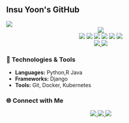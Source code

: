 ## Insu Yoon's GitHub
<img src="https://capsule-render.vercel.app/api?type=waving&color=0:5D5D81,100:8F8FA8&height=150&section=header" />

<div align="center">
	<a href="https://github.com/yooninsu/github-readme-stats">
		<img src="https://github-readme-stats.vercel.app/api/top-langs/?username=yooninsu&layout=compact&theme=radical" />
	</a>
</div>

<div align="center">
	<img src="https://img.shields.io/badge/Java-007396?style=for-the-badge&logo=Java&logoColor=white" />
	<img src="https://img.shields.io/badge/Python-3776AB?style=for-the-badge&logo=Python&logoColor=white" />
	<img src="https://img.shields.io/badge/Django-092E20?style=for-the-badge&logo=Django&logoColor=white" />
 	<img src="https://img.shields.io/badge/Git-F05032?style=flat&logo=Git&logoColor=white" />
    	<img src="https://img.shields.io/badge/Docker-2496ED?style=flat&logo=Docker&logoColor=white" />
   	<img src="https://img.shields.io/badge/Kubernetes-326CE5?style=flat&logo=Kubernetes&logoColor=white" /></div>

<div align="center">
	<a href="https://github.com/yooninsu/github-readme-stats">
		<img src="https://github-readme-stats.vercel.app/api?username=yooninsu&show_icons=true&theme=radical" />
	</a>
	<a href="https://github.com/yooninsu/github-readme-activity-graph">
		<img src="https://activity-graph.herokuapp.com/graph?username=yooninsu&theme=radical" />
	</a>
</div>

### 🔧 Technologies & Tools
- **Languages:** Python,R Java
- **Frameworks:** Django
- **Tools:** Git, Docker, Kubernetes


### 🌐 Connect with Me
<div align="center"> <a href="https://www.linkedin.com/in/yooninsu"> <img src="https://img.shields.io/badge/LinkedIn-0077B5?style=for-the-badge&logo=LinkedIn&logoColor=white" /> </a> <a href="https://twitter.com/yooninsu"> <img src="https://img.shields.io/badge/Twitter-1DA1F2?style=for-the-badge&logo=Twitter&logoColor=white" /> </a> <a href="https://velog.io/@yooninsu/posts"> <img src="https://img.shields.io/badge/Velog-20C997?style=for-the-badge&logo=Velog&logoColor=white" /> </a> </div>
<!--
**yooninsu/yooninsu** is a ✨ _special_ ✨ repository because its `README.md` (this file) appears on your GitHub profile.

Here are some ideas to get you started:

- 🔭 I’m currently working on ...
- 🌱 I’m currently learning ...
- 👯 I’m looking to collaborate on ...
- 🤔 I’m looking for help with ...
- 💬 Ask me about ...
- 📫 How to reach me: ...
- 😄 Pronouns: ...
- ⚡ Fun fact: ...
-->

<img src="https://capsule-render.vercel.app/api?type=waving&color=0:5D5D81,100:8F8FA8&height=150&section=footer" />
